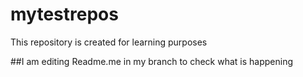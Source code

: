 # mytestrepos
This repository is created for learning purposes

##I am editing Readme.me in my branch to check what is happening
